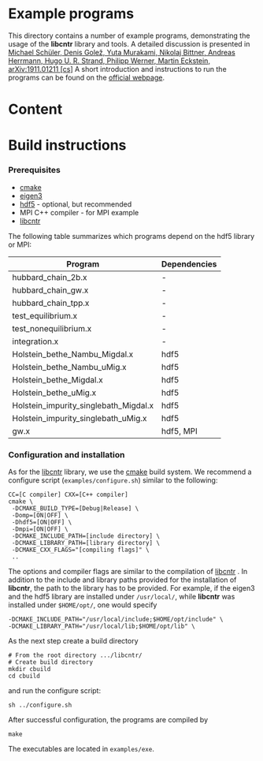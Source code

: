 # Example programs

This directory contains a number of example programs, demonstrating the usage of the **libcntr** library and tools.
A detailed discussion is presented in [Michael Schüler, Denis Golež, Yuta Murakami, Nikolaj Bittner, Andreas Herrmann, Hugo U. R. Strand, Philipp Werner, Martin Eckstein, arXiv:1911.01211 [cs]](http://arxiv.org/abs/1911.01211)
A short introduction and instructions to run the programs can be found on the [official webpage](http://www.nessi.tuxfamily.org).

Content
==================



Build instructions
==================

### Prerequisites
* [cmake](https://cmake.org)
* [eigen3](http://eigen.tuxfamily.org/index.php?title=Main_Page) 
* [hdf5](https://www.hdfgroup.org/solutions/hdf5/) - optional, but recommended
* MPI C++ compiler - for MPI example
* [libcntr](libcntr/)

The following table summarizes which programs depend on the hdf5 library or MPI:

Program | Dependencies
------------ | -------------
hubbard_chain_2b.x | -  
hubbard_chain_gw.x | - 
hubbard_chain_tpp.x | -
test_equilibrium.x | -
test_nonequilibrium.x | -
integration.x | -
Holstein_bethe_Nambu_Migdal.x | hdf5
Holstein_bethe_Nambu_uMig.x | hdf5
Holstein_bethe_Migdal.x | hdf5
Holstein_bethe_uMig.x | hdf5
Holstein_impurity_singlebath_Migdal.x | hdf5
Holstein_impurity_singlebath_uMig.x | hdf5
gw.x | hdf5, MPI


### Configuration and installation

As for the [libcntr](libcntr/) library, we use the [cmake](https://cmake.org) build system. 
We recommend a configure script (`examples/configure.sh`) similar to the following:

```
CC=[C compiler] CXX=[C++ compiler]
cmake \
 -DCMAKE_BUILD_TYPE=[Debug|Release] \
 -Domp=[ON|OFF] \
 -Dhdf5=[ON|OFF] \ 
 -Dmpi=[ON|OFF] \
 -DCMAKE_INCLUDE_PATH=[include directory] \
 -DCMAKE_LIBRARY_PATH=[library directory] \
 -DCMAKE_CXX_FLAGS="[compiling flags]" \
 ..
```

The options and compiler flags are similar to the compilation of [libcntr](libcntr/) . In addition to the include and 
library paths provided for the installation of **libcntr**, the path to the library has to be provided. For example, if the eigen3 and the hdf5 library are installed under `/usr/local/`, while **libcntr** was installed under `$HOME/opt/`, one would specify
```
-DCMAKE_INCLUDE_PATH="/usr/local/include;$HOME/opt/include" \
-DCMAKE_LIBRARY_PATH="/usr/local/lib;$HOME/opt/lib" \
```

As the next step create a build directory

```
# From the root directory .../libcntr/
# Create build directory
mkdir cbuild
cd cbuild
```

and run the configure script:

```
sh ../configure.sh
```

After successful configuration, the programs are compiled by

```
make
```

The executables are located in `examples/exe`.